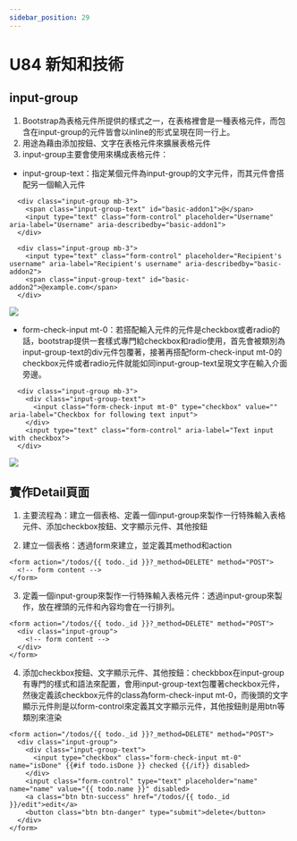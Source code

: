 ```yaml
---
sidebar_position: 29
---
```


# U84 新知和技術


## input-group
1. Bootstrap為表格元件所提供的樣式之一，在表格裡會是一種表格元件，而包含在input-group的元件皆會以inline的形式呈現在同一行上。
2. 用途為藉由添加按鈕、文字在表格元件來擴展表格元件
3. input-group主要會使用來構成表格元件：
  - input-group-text：指定某個元件為input-group的文字元件，而其元件會搭配另一個輸入元件
  ```
    <div class="input-group mb-3">
      <span class="input-group-text" id="basic-addon1">@</span>
      <input type="text" class="form-control" placeholder="Username" aria-label="Username" aria-describedby="basic-addon1">
    </div>

    <div class="input-group mb-3">
      <input type="text" class="form-control" placeholder="Recipient's username" aria-label="Recipient's username" aria-describedby="basic-addon2">
      <span class="input-group-text" id="basic-addon2">@example.com</span>
    </div>
  ```
  ![](https://res.cloudinary.com/dqfxgtyoi/image/upload/v1638808755/blog/srello/input-group-text-example_abyqp9.png)
  - form-check-input mt-0：若搭配輸入元件的元件是checkbox或者radio的話，bootstrap提供一套樣式專門給checkbox和radio使用，首先會被類別為input-group-text的div元件包覆著，接著再搭配form-check-input mt-0的checkbox元件或者radio元件就能如同input-group-text呈現文字在輸入介面旁邊。
  ```
    <div class="input-group mb-3">
      <div class="input-group-text">
        <input class="form-check-input mt-0" type="checkbox" value="" aria-label="Checkbox for following text input">
      </div>
      <input type="text" class="form-control" aria-label="Text input with checkbox">
    </div>
  ```
  ![](https://res.cloudinary.com/dqfxgtyoi/image/upload/v1638808754/blog/srello/checkbox_and_radio_example_ny6k3a.png)


## 實作Detail頁面
1. 主要流程為：建立一個表格、定義一個input-group來製作一行特殊輸入表格元件、添加checkbox按鈕、文字顯示元件、其他按鈕

2. 建立一個表格：透過form來建立，並定義其method和action

```
<form action="/todos/{{ todo._id }}?_method=DELETE" method="POST">
  <!-- form content -->
</form>
```

3. 定義一個input-group來製作一行特殊輸入表格元件：透過input-group來製作，放在裡頭的元件和內容均會在一行排列。

```
<form action="/todos/{{ todo._id }}?_method=DELETE" method="POST">
  <div class="input-group">
    <!-- form content -->
  </div>
</form>
```

4. 添加checkbox按鈕、文字顯示元件、其他按鈕：checkbbox在input-group有專門的樣式和語法來配置，會用input-group-text包覆著checkbox元件，然後定義該checkbox元件的class為form-check-input mt-0，而後頭的文字顯示元件則是以form-control來定義其文字顯示元件，其他按鈕則是用btn等類別來渲染
```
<form action="/todos/{{ todo._id }}?_method=DELETE" method="POST">
  <div class="input-group">
    <div class="input-group-text">
      <input type="checkbox" class="form-check-input mt-0" name="isDone" {{#if todo.isDone }} checked {{/if}} disabled>
    </div>
    <input class="form-control" type="text" placeholder="name" name="name" value="{{ todo.name }}" disabled>
    <a class="btn btn-success" href="/todos/{{ todo._id }}/edit">edit</a>
    <button class="btn btn-danger" type="submit">delete</button>
  </div>
</form>
```